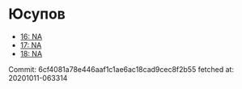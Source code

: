 # Юсупов
- [16: NA](16.md)
- [17: NA](17.md)
- [18: NA](18.md)

Commit: 6cf4081a78e446aaf1c1ae6ac18cad9cec8f2b55
 fetched at: 20201011-063314
